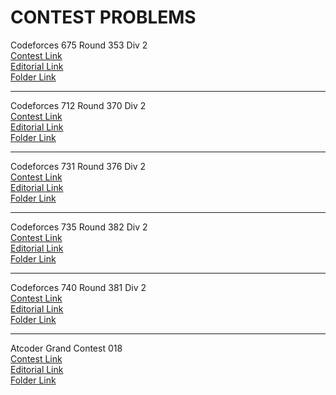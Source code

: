 # CONTEST PROBLEMS

Codeforces 675 Round 353 Div 2  
[Contest Link](http://codeforces.com/contest/675)  
[Editorial Link](http://codeforces.com/blog/entry/44902)  
[Folder Link](CF675)  

  ---------------------------------  

Codeforces 712 Round 370 Div 2  
[Contest Link](http://codeforces.com/contest/712)  
[Editorial Link](http://codeforces.com/blog/entry/47050)  
[Folder Link](CF712)  

  ---------------------------------  

Codeforces 731 Round 376 Div 2  
[Contest Link](http://codeforces.com/contest/731)  
[Editorial Link](http://codeforces.com/blog/entry/47840)  
[Folder Link](CF731)  

  ---------------------------------  

Codeforces 735 Round 382 Div 2  
[Contest Link](http://codeforces.com/contest/735)  
[Editorial Link](http://codeforces.com/blog/entry/48659)  
[Folder Link](CF735)  

  ---------------------------------  

Codeforces 740 Round 381 Div 2  
[Contest Link](http://codeforces.com/contest/740)  
[Editorial Link](http://codeforces.com/blog/entry/48582)  
[Folder Link](CF740)  


  ---------------------------------  

Atcoder Grand Contest 018  
[Contest Link](http://agc018.contest.atcoder.jp/)  
[Editorial Link](https://atcoder.jp/img/agc018/editorial.pdf)  
[Folder Link](ACG018)  
